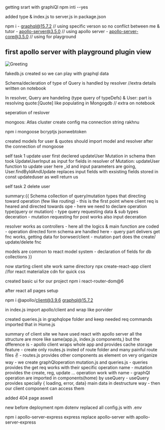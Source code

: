 getting srart with graphiQl npm inti --yes

added type & index.js to server.js in package.json

npm i 
    - graphql@15.7.2    // using specific verson so no conflict between me & tutor
    - apollo-server@3.5.0  // using apollo server
    - apollo-server-core@3.5.0  // using for playground


## first apollo server with playground plugin view
![Greeting](https://github.com/sahilmoktan/GraphQl_learning/assets/103031235/fd9f54b2-df13-4e8b-8ed1-cb32ea5e101b)


fakedb.js created so we can play with graphql data

Schema/decleration of type of Query is handled by resolver //extra details written on notebook

In resolver, Query are handeling (type query of typeDefs) & User: part is resolving quote:[Quote] like populating in Mongogdb // extra on notebook

seperation of reslover

mongoos: Atlas cluster create 
config ma connection string rakhnu

npm i mongoose bcryptjs jsonwebtoken

created models for user & quotes
should import model and resolver after the connection of mongoose

self task 1 update user
    first declered updateUser Mutation in schema
    then took UpdateUserInput as input for fields
    in resolver of Mutation: updateUser function to update user
        here _id and input parameters are going, 
        User.findByIdAndUpdate replaces input fields with exsisting fields
        stored in const updateduser as well return us

self task 2 delete user

summary:{{
Schema collection of query/mutation types that directing toward operation (few like routing)
    - this is the first point where client req is heared and directed towards ope
    - here we need to declare operation type(query or mutation)
    - type query requesting data & sub types deceration
    - mutation requesting for post works also input deceration

resolver works as controllers
    - here all the logics & main function are coded
    - operation directed form schema are handled here
    - query part delivers get fnc works, getting data for borwser/client
    - mutation part does the create/ update/delete fnc

models are common to react model system 
    - declaration of fields for db collections
    }}


now starting client site work 
    same directory 
    npx create-react-app client //for react
    materialize cdn for quick css

created basic ui for our project
npm i react-router-dom@6

after react all pages setup

npm i @apollo/client@3.9.6 graphql@15.7.2

in index.js import apollo/client and wrap <App/> like porvider

created queries.js in graphqlope folder and keep needed req commands
imported that in Home.js


summary of client site
we have used react with apollo server
all the structure are more like same(app.js, index.js components,) but the dfference is
    - apollo client wraps whole app and provides cache storage feature
    - create only routes.js insted of route folder and many painful route files ✌
    - routes.js provides other components as element on very origanize way
    - we create graphQloperation mutation.js and queries.js
    - queries provides the get req works with their specific operation name
    - mutation provides the create, reg, update ... operation work with name
    - graphQl operation are imported in components(home) by useQuery
    - useQuery provides specially { loading, error, data} main data in destructure way
    - then our client component can access them


added 404 page aswell

new before  deployment
npm dotenv
replaced all config.js with .env 

npm i apollo-server-express express
replace apollo-server with apollo-server-express